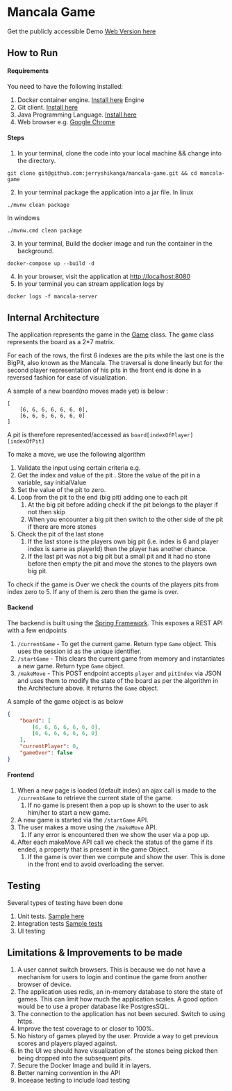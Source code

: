 # Mancala Game

Get the publicly accessible Demo [Web Version here](http://159.65.113.98:8080)

## How to Run
#### Requirements
You need to have the following installed:
1. Docker container engine. [Install here](https://docs.docker.com/engine/install/ubuntu/) Engine
2. Git client. [Install here](https://git-scm.com/book/en/v2/Getting-Started-Installing-Git)
3. Java Programming Language. [Install here](https://www.java.com/en/download/help/download_options.html)
4. Web browser e.g. [Google Chrome](https://www.google.com/chrome/)

#### Steps
1. In your terminal, clone the code into your local machine && change into the directory.
```shell
git clone git@github.com:jerryshikanga/mancala-game.git && cd mancala-game
```
2. In your terminal package the application into a jar file. In linux
```shell
./mvnw clean package
```
In windows
```shell
./mvnw.cmd clean package
```
3. In your terminal, Build the docker image and run the container in the background.
```shell
docker-compose up --build -d
```
4. In your browser, visit the application  at [http://localhost:8080](http://localhost:8080)
5. In your terminal you can stream application logs by
```shell
docker logs -f mancala-server
```

## Internal Architecture

The application represents the game in the [Game](https://github.com/jerryshikanga/mancala-game/blob/master/src/main/java/com/shikanga/mancala/businesslogic/Game.java) class.
The game class represents the board as a 2*7 matrix. 

For each of the rows, the first 6 indexes are the pits while the last one is the BigPit, also known as the Mancala.
The traversal is done linearly but for the second player representation of his pits in the front end is done in a reversed fashion for ease of visualization.

A sample of a new board(no moves made yet) is below :

```shell
[
    [6, 6, 6, 6, 6, 6, 0],
    [6, 6, 6, 6, 6, 6, 0]
]
```
A pit is therefore represented/accessed as `board[indexOfPlayer][indexOfPit]`

To make a move, we use the following algorithm
1. Validate the input using certain criteria e.g.
2. Get the index and value of the pit . Store the value of the pit in a variable, say initialValue
3. Set the value of the pit to zero.
4. Loop from the pit to the end (big pit) adding one to each pit
   1. At the big pit before adding check if the pit belongs to the player if not then skip
   2. When you encounter a big pit then switch to the other side of the pit if there are more stones
5. Check the pit of the last stone
   1. If the last stone is the players own big pit (i.e. index is 6 and player index is same as playerId) then the player has another chance.
   2. If the last pit was not a big pit but a small pit and it had no stone before then empty the pit and move the stones to the players own big pit.

To check if the game is Over we check the counts of the players pits from index zero to 5. If any of them is zero then the game is over.

#### Backend
The backend is built using the [Spring Framework](https://spring.io).
This exposes a REST API with a few endpoints
1. `/currentGame` - To get the current game. Return type `Game` object. This uses the session id as the unique identifier.
2. `/startGame` - This clears the current game from memory and instantiates a new game. Return type `Game` object.
3. `/makeMove` - This POST endpoint accepts `player` and `pitIndex` via JSON and uses them to modify the state of the board as per the algorithm in the Architecture above. It returns the `Game` object.

A sample of the game object is as below
```json
{
    "board": [
        [6, 6, 6, 6, 6, 6, 0],
        [6, 6, 6, 6, 6, 6, 0]
    ],
    "currentPlayer": 0,
    "gameOver": false
}
```

#### Frontend
1. When a new page is loaded (default index) an ajax call is made to the `/currentGame` to retrieve the current state of the game. 
   1. If no game is present then a pop up is shown to the user to ask him/her to start a new game.
2. A new game is started via the `/startGame` API. 
3. The user makes a move using the `/makeMove` API. 
   1. If any error is encountered then we show the user via a pop up.
4. After each makeMove API call we check the status of the game if its ended, a property that is present in the game Object.
   1. If the game is over then we compute and show the user. This is done in the front end to avoid overloading the server.


## Testing
Several types of testing have been done
1. Unit tests. [Sample here](https://github.com/jerryshikanga/mancala-game/blob/master/src/test/java/com/shikanga/mancala/GameTests.java)
2. Integration tests [Sample tests](https://github.com/jerryshikanga/mancala-game/blob/master/src/test/java/com/shikanga/mancala/MancalaApplicationTests.java)
3. UI testing


## Limitations & Improvements to be made
1. A user cannot switch browsers. This is because we do not have a mechanism for users to login and continue the game from another browser of device.
2. The application uses redis, an in-memory database to store the state of games. This can limit how much the application scales. A good option would be to use a proper database like PostgresSQL.
3. The connection to the application has not been secured. Switch to using https.
4. Improve the test coverage to or closer to 100%.
5. No history of games played by the user. Provide a way to get previous scores and players played against.
6. In the UI we should have visualization of the stones being picked then being dropped into the subsequent pits.
7. Secure the Docker Image and build it in layers.
8. Better naming convention in the API
9. Inceease testing to include load testing